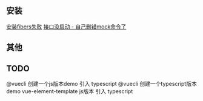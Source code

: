 ## 安装
[安装fibers失败](https://blog.csdn.net/qq_43329216/article/details/122624304)
[接口没启动 - 自己删错mock命令了](https://www.npmjs.com/package/ts-node-dev)


## 其他


## TODO

@vuecli 创建一个js版本demo 引入 typescript
@vuecli 创建一个typescript版本demo
vue-element-template js版本 引入 typescript
